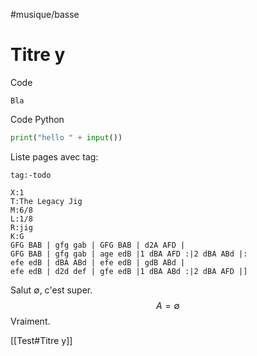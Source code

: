 #musique/basse

# Titre y
Code

```
Bla
```

Code Python

```python
print("hello " + input())
```

Liste pages avec tag:

```query
tag:-todo
```


```music-abc
X:1
T:The Legacy Jig
M:6/8
L:1/8
R:jig
K:G
GFG BAB | gfg gab | GFG BAB | d2A AFD |
GFG BAB | gfg gab | age edB |1 dBA AFD :|2 dBA ABd |:
efe edB | dBA ABd | efe edB | gdB ABd |
efe edB | d2d def | gfe edB |1 dBA ABd :|2 dBA AFD |]
```


Salut $\emptyset$, c'est super.
$$A=\emptyset$$
Vraiment.

[[Test#Titre y]]

